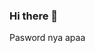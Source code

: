 ### Hi there 👋

<!--
**711200490/711200490** is a ✨ _special_ ✨ repository because its `README.md` (this file) appears on your GitHub profile.

Here are some ideas to get you started:

- 🔭 I’m currently working on ...
- 🌱 I’m currently learning ...
- 👯 I’m looking to collaborate on ...
- 🤔 I’m looking for help with ...Goo
- 💬 Ask me about ...
- 📫 How to reach me: ...
- 😄 Pronouns: ...
- ⚡ Fun fact: ...
-->
Pasword nya apaa

